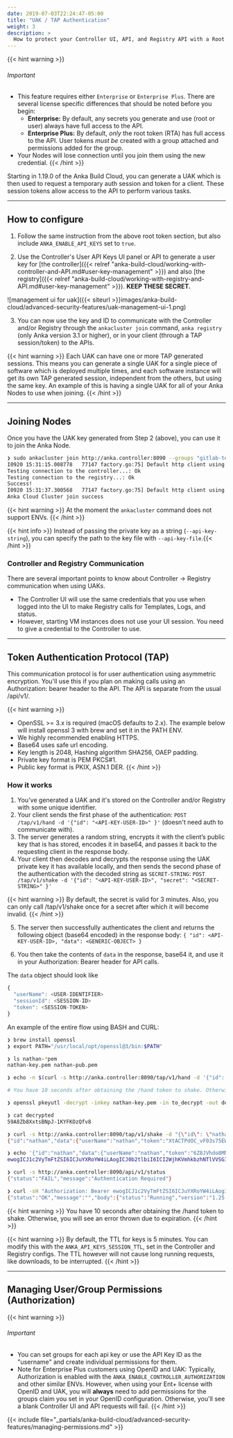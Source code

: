 ```yaml
---
date: 2019-07-03T22:24:47-05:00
title: "UAK / TAP Authentication"
weight: 3
description: >
  How to protect your Controller UI, API, and Registry API with a Root Token and/or User API keys.
---
```


{{< hint warning >}}
###### Important
- This feature requires either `Enterprise` or `Enterprise Plus`. There are several license specific differences that should be noted before you begin:
  - **Enterprise:** By default, any secrets you generate and use (root or user) always have full access to the API.
  - **Enterprise Plus:** By default, _only_ the root token (RTA) has full access to the API. User tokens _must be_ created with a group attached and permissions added for the group.
- Your Nodes will lose connection until you join them using the new credential.
{{< /hint >}}

Starting in 1.19.0 of the Anka Build Cloud, you can generate a UAK which is then used to request a temporary auth session and token for a client. These session tokens allow access to the API to perform various tasks.

---

## How to configure

1. Follow the same instruction from the above root token section, but also include `ANKA_ENABLE_API_KEYS` set to `true`.

2. Use the Controller's User API Keys UI panel or API to generate a user key for [the controller]({{< relref "anka-build-cloud/working-with-controller-and-API.md#user-key-management" >}}) and also [the registry]({{< relref "anka-build-cloud/working-with-registry-and-API.md#user-key-management" >}}). **KEEP THESE SECRET.**

![management ui for uak]({{< siteurl >}}images/anka-build-cloud/advanced-security-features/uak-management-ui-1.png)

3. You can now use the key and ID to communicate with the Controller and/or Registry through the `ankacluster join` command, `anka registry` (only Anka version 3.1 or higher), or in your client (through a TAP session/token) to the APIs.

{{< hint warning >}}
Each UAK can have one or more TAP generated sessions. This means you can generate a single UAK for a single piece of software which is deployed multiple times, and each software instance will get its own TAP generated session, independent from the others, but using the same key. An example of this is having a single UAK for all of your Anka Nodes to use when joining.
{{< /hint >}}

---

## Joining Nodes

Once you have the UAK key generated from Step 2 (above), you can use it to join the Anka Node.

```bash
❯ sudo ankacluster join http://anka.controller:8090 --groups "gitlab-test-group-env" --reserve-space 10GB --api-key-id "nathan" --api-key-string "$ANKA_API_KEY_STRING"
I0920 15:31:15.008778   77147 factory.go:75] Default http client using API Key authentication
Testing connection to the controller...: Ok
Testing connection to the registry...: Ok
Success!
I0920 15:31:37.300568   77147 factory.go:75] Default http client using API Key authentication
Anka Cloud Cluster join success
```

{{< hint warning >}} At the moment the `ankacluster` command does not support ENVs. {{< /hint >}}

{{< hint info >}} Instead of passing the private key as a string (`--api-key-string`), you can specify the path to the key file with `--api-key-file`.{{< /hint >}}


### Controller and Registry Communication

There are several important points to know about Controller -> Registry communication when using UAKs.

- The Controller UI will use the same credentials that you use when logged into the UI to make Registry calls for Templates, Logs, and status.
- However, starting VM instances does not use your UI session. You need to give a credential to the Controller to use.

---

## Token Authentication Protocol (TAP)

This communication protocol is for user authentication using asymmetric encryption. You'll use this if you plan on making calls using an Authorization: bearer header to the API. The API is separate from the usual /api/v1/.

{{< hint warning >}}
- OpenSSL >= 3.x is required (macOS defaults to 2.x). The example below will install openssl 3 with brew and set it in the PATH ENV.
- We highly recommended enabling HTTPS.
- Base64 uses safe url encoding.
- Key length is 2048, Hashing algorithm SHA256, OAEP padding.
- Private key format is PEM PKCS#1.
- Public key format is PKIX, ASN.1 DER.
{{< /hint >}}

### How it works

1. You've generated a UAK and it's stored on the Controller and/or Registry with some unique identifier.
2. Your client sends the first phase of the authentication: `POST /tap/v1/hand -d '{"id": "<API-KEY-USER-ID>" }'` (doesn't need auth to communicate with).
3. The server generates a random string, encrypts it with the client’s public key that is has stored, encodes it in base64, and passes it back to the requesting client in the response body.
4. Your client then decodes and decrypts the response using the UAK private key it has available locally, and then sends the second phase of the authentication with the decoded string as `SECRET-STRING`: `POST /tap/v1/shake -d '{"id": "<API-KEY-USER-ID>", "secret": "<SECRET-STRING>" }'`

  {{< hint warning >}}
  By default, the secret is valid for 3 minutes. Also, you can only call /tap/v1/shake once for a secret after which it will become invalid.
  {{< /hint >}}

5. The server then successfully authenticates the client and returns the following object (base64 encoded) in the response body:
`{ "id": <API-KEY-USER-ID>, "data": <GENERIC-OBJECT> }`

6. You then take the contents of `data` in the response, base64 it, and use it in your Authorization: Bearer header for API calls.

The `data` object should look like

```javascript
{
  "userName": <USER-IDENTIFIER>
  "sessionId": <SESSION-ID>
  "token": <SESSION-TOKEN>
}
```

An example of the entire flow using BASH and CURL:

```bash
❯ brew install openssl
❯ export PATH="/usr/local/opt/openssl@3/bin:$PATH"

❯ ls nathan-*pem
nathan-key.pem nathan-pub.pem

❯ echo -n $(curl -s http://anka.controller:8090/tap/v1/hand -d '{"id": "nathan"}') | base64 -d > to_decrypt

# You have 10 seconds after obtaining the /hand token to shake. Otherwise, you will see an error thrown due to expiration.

❯ openssl pkeyutl -decrypt -inkey nathan-key.pem -in to_decrypt -out decrypted -pkeyopt rsa_padding_mode:oaep -pkeyopt rsa_oaep_md:sha256

❯ cat decrypted
59A8Zb8XxtsBNpJ-1KYFKOzQfv8

❯ curl -s http://anka.controller:8090/tap/v1/shake -d "{\"id\": \"nathan\", \"secret\": \"$(cat decrypted)\" }"
{"id":"nathan","data":{"userName":"nathan","token":"XtACTPdOC_vF03s75EWSGunMGCDiU2aBIe97Pai0ruRDjhNpPZqg2w","sessionId":"34c06a2b-141a-434a-5313-a06788f20957"}}

❯ echo '{"id":"nathan","data":{"userName":"nathan","token":"6Z8JVhdo8MNUUHmFVy0bgjoSuiVJAsNYsqTdpqklqYv7j7xlJo6c2w","sessionId":"6dc7bd5e-a4b4-4c99-4b2e-c299fc101dc0"}}' | jq -r '.data' | base64
ewogICJ1c2VyTmFtZSI6ICJuYXRoYW4iLAogICJ0b2tlbiI6ICI2WjhKVmhkbzhNTlVVSG1GVnkwYmdqb1N1aVZKQXNOWXNxVGRwcWtscVl2N2o3eGxKbzZjMnciLAogICJzZXNzaW9uSWQiOiAiNmRjN2JkNWUtYTRiNC00Yzk5LTRiMmUtYzI5OWZjMTAxZGMwIgp9Cg==

❯ curl -s http://anka.controller:8090/api/v1/status
{"status":"FAIL","message":"Authentication Required"}

❯ curl -sH "Authorization: Bearer ewogICJ1c2VyTmFtZSI6ICJuYXRoYW4iLAogICJ0b2tlbiI6ICI2WjhKVmhkbzhNTlVVSG1GVnkwYmdqb1N1aVZKQXNOWXNxVGRwcWtscVl2N2o3eGxKbzZjMnciLAogICJzZXNzaW9uSWQiOiAiNmRjN2JkNWUtYTRiNC00Yzk5LTRiMmUtYzI5OWZjMTAxZGMwIgp9Cg==" http://anka.controller:8090/api/v1/status
{"status":"OK","message":"","body":{"status":"Running","version":"1.25.0-b2a027a4","registry_address":"http://anka.registry:8089","registry_status":"Running","license":"enterprise plus"}}
```

{{< hint warning >}}
You have 10 seconds after obtaining the /hand token to shake. Otherwise, you will see an error thrown due to expiration.
{{< /hint >}}

{{< hint warning >}}
By default, the TTL for keys is 5 minutes. You can modify this with the `ANKA_API_KEYS_SESSION_TTL`, set in the Controller and Registry configs. The TTL however will not cause long running requests, like downloads, to be interrupted.
{{< /hint >}}

---

## Managing User/Group Permissions (Authorization)

{{< hint warning >}}
###### Important
- You can set groups for each api key or use the API Key ID as the "username" and create individual permissions for them.
- Note for Enterprise Plus customers using OpenID and UAK: Typically, Authorization is enabled with the `ANKA_ENABLE_CONTROLLER_AUTHORIZATION` and other similar ENVs. However, when using your Ent+ license with OpenID and UAK, you will **always** need to add permissions for the groups claim you set in your OpenID configuration. Otherwise, you'll see a blank Controller UI and API requests will fail.
{{< /hint >}}

{{< include file="_partials/anka-build-cloud/advanced-security-features/managing-permissions.md" >}}
